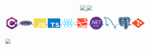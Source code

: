 <div align="center">
   <a href="https://github.com/jpalvespinheiro">
  <img height="165em" src="https://github-readme-stats.vercel.app/api?username=jpalvespinheiro&show_icons=true&theme=radical&include_all_commits=true&count_private=true"/>
  <img height="165em" src="https://github-readme-stats.vercel.app/api/top-langs/?username=jpalvespinheiro&layout=compact&langs_count=7&theme=radical"/>
</div>
   
<div style="display: inline_block"><br>
   <img align="center" alt="csharp" height="40" width="40" src="https://raw.githubusercontent.com/devicons/devicon/master/icons/csharp/csharp-original.svg">
  <img align="center" alt="Php" height="30" width="40" src="https://raw.githubusercontent.com/devicons/devicon/master/icons/php/php-original.svg">
  <img align="center" alt="Js" height="30" width="40" src="https://raw.githubusercontent.com/devicons/devicon/master/icons/javascript/javascript-plain.svg">
  <img align="center" alt="typescript" height="30" width="40" src="https://raw.githubusercontent.com/devicons/devicon/master/icons/typescript/typescript-original.svg">
  <img align="center" alt="React" height="30" width="40" src="https://raw.githubusercontent.com/devicons/devicon/master/icons/react/react-original.svg">
  <img align="center" alt="React" height="30" width="40" src="https://raw.githubusercontent.com/devicons/devicon/master/icons/laravel/laravel-plain-wordmark.svg"> 
  <img align="center" alt="dotnetcore" height="40" width="40" src="https://raw.githubusercontent.com/devicons/devicon/master/icons/dotnetcore/dotnetcore-original.svg">
   <img align="center" alt="csharp" height="40" width="40"          
      src="https://raw.githubusercontent.com/devicons/devicon/master/icons/mysql/mysql-original.svg">
      <img align="center" alt="csharp" height="40" width="40"          
      src="https://raw.githubusercontent.com/devicons/devicon/master/icons/postgresql/postgresql-original.svg">      
  <img align="center" alt="Git" height="30" width="40" src="https://raw.githubusercontent.com/devicons/devicon/master/icons/git/git-original.svg">
   
</div>
  
  ##
 
<div> 
  <a href="https://www.linkedin.com/in/jo%C3%A3o-pedro-alves-pinheiro-2689011a0/" target="_blank"><img src="https://img.shields.io/badge/-LinkedIn-%230077B5?style=for-the-badge&logo=linkedin&logoColor=white" target="_blank"></a>  
</div>
  </br>
